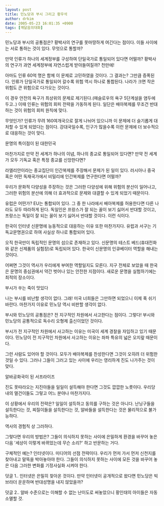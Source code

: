 ```yaml
---
layout: post
title: 민노당과 부시 그리고 황우석
author: drkim
date: 2005-05-23 16:01:35 +0900
tags: [깨달음의대화]
---
```

민노당과 부시의 공통점은? 황박사의 연구를 못마땅하게 여긴다는 점이다. 이들 사이에는 서로 통하는 것이 있다. 무엇으로 통할까?
  

  
만약 인류가 하나의 세계정부를 구성하여 단일국가로 통일되어 있다면 어떨까? 황박사의 연구가 과연 세계정부에 자연스럽게 받아들여질까? 천만에!
  

  
아마도 인류 60억 명은 함께 이 문제로 고민하였을 것이다. 그 결과는? 그만큼 증폭된다. 인류가 단일국가로 통일되어 갈수록 위험 역시 하나로 통합된다. 나라가 크면 작은 위험도 큰 위험으로 다가오는 것이다.
  

  
이 경우 안전의 욕구가 최상위의 문제로 제기된다.(매슬로우의 욕구 5단계설을 염두에 두고..) 이때 인류는 위험의 회피 전략을 가동하게 된다. 일단은 배아복제를 무조건 반대하는 것이 위험의 회피 원칙에 맞다.
  

  
무엇인가? 인류가 무려 160여개국으로 잘게 나뉘어 있으니까 이 문제에 더 슬기롭게 대처할 수 있게 되었다는 점이다. 강대국일수록, 인구가 많을수록 이런 문제에 더 보수적으로 대응하는 것이 맞다.
  

  
문명의 특이점이 된 대한민국
  

  
마찬가지로 만약 전 세계가 하나의 이념, 하나의 종교로 통일되어 있다면? 만약 전 세계가 모두 기독교 혹은 특정 종교를 신앙한다면?
  

  
라엘리안이라는 종교집단이 인간복제를 주장해서 문제가 된 일이 있다. 러시아나 중국 혹은 어떤 독재국가에서 비밀리에 인간복제를 연구한다면 어떨까?
  

  
우리가 문화적 다양성을 주장하는 것은 그러한 다양성에 위해 위험의 분산이 일어나고, 그러한 위험의 분산에 의해 더 효과적으로 문제와 대결할 수 있게 되었기 때문이다.
  

  
유럽은 어떤가? EU는 통합되어 있다. 그 중 한 나라에서 배아복제를 허용한다면 다른 나라도 모두 따라하게 된다. 독일인은 프랑스가 잘 되는 꼴이 보기 싫어서 반대할 것이고, 프랑스는 독일이 잘 되는 꼴이 보기 싫어서 반대할 것이다. 이런 식이다.
  

  
한국이 인터넷 신문명에 능동적으로 대응하는 이유 또한 마찬가지다. 유럽과 서구는 기독교문명권으로 하여 사실상 하나로 통합되어 있다.
  

  
오직 한국만이 독립적인 문명의 섬으로 존재하고 있다. 신문명의 테스트 베드(휴대전화와 같은 신제품의 실험장)로 독립되어 있다. 한국이 신문명의 인큐베이터 역할을 해내는 것이다.
  

  
어쩌면 그것이 역사가 우리에게 부여한 역할일지도 모른다. 지구 전체로 보았을 때 한국은 문명의 중심권에서 약간 벗어나 있는 안전한 지점이다. 새로운 문명을 실험하기에는 최적의 장소이다.
  

  
부시가 쑤는 죽이 맛있다
  

  
나는 부시를 비난할 생각이 없다. 그래! 미국 너희들은 그만하면 되었으니 이제 푹 쉬기 바란다. 마찬가지 이유로 민노당 역시 비판할 생각이 없다.
  

  
부시와 민노당의 공통점은? 전 지구적인 차원에서 사고한다는 점이다. 그렇다! 부시와 민노당의 공통적으로 독수리 오형제 출신이었던 것이다.
  

  
부시가 전 지구적인 차원에서 사고하는 이유는 미국이 세계 경찰을 자임하고 있기 때문이다. 민노당이 전 지구적인 차원에서 사고하는 이유는 좌파 특유의 넓은 오지랖 때문이다.
  

  
그런 사람도 있어야 할 것이다. 모두가 배아복제를 찬성한다면 그것이 오히려 더 위험한 것일 수 있다. 그러나 그들이 그러고 있는 사이에 우리는 영리하게 진도 나가주는 것이 맞다.
  

  
알바공화국이 된 서프라이즈
  

  
진도 못따라오는 지진아들을 일일이 설득해야 한다면 그것도 깝깝한 노릇이다. 우리당 내의 멀건이들도 그렇고 어느 분야나 마찬가지다.
  

  
이 상황에서 우리의 전략은? 일일이 설득하고 동의를 구하는 것은 아니다. 난닝구들을 설득한다는 것, 찌질이들을 설득한다는 것, 알바들을 설득한다는 것은 물리적으로 불가능하다.
  

  
역사의 경험칙 상 그러하다.
  

  
그렇다면 우리의 방법은? 그들이 의식하지 못하는 사이에 은밀하게 환경을 바꾸어 놓은 다음 '세상이 이렇게 바뀌었는데 무슨 소리?' 하고 반문하는 거다.
  

  
구체적인 예는? 인터넷이다. 미디어의 선점 전략이다. 우리가 먼저 가서 먼저 신천지를 찾아내고 말뚝을 박아놓아야 한다. 그들이 의식하지 못하는 사이에 모든 것을 바꾸어 놓은 다음 그러한 변화를 기정사실화 시켜야 한다.
  

  

  

  
덧글 1.. 인터넷은 은밀히 찾아온 것이다. 만약 인터넷이 공개적으로 왔다면 민노당은 빅 브라더 운운하며 반대성명을 내지 않았을까?
  

  
덧글 2.. 알바 수준으로는 이해할 수 없는 난이도로 써놓았으니 황인태의 아이들은 자동소멸할 것.